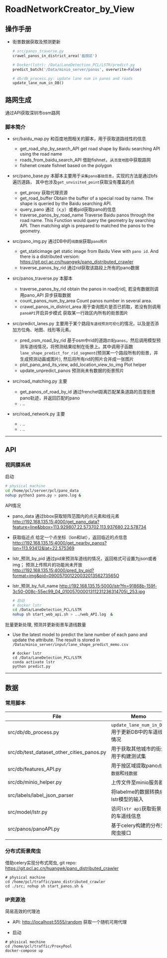 # RoadNetworkCreator_by_View

## 操作手册

- 街景数据获取及预测更新

  ``` python
  # src/panos_traverse.py
  crawel_panos_in_district_area('盐田区')
  
  # Docker(lstr): /Data/LaneDetection_PCL/LSTR/predict.py
  predict_batch('/Data/minio_server/panos', overwrite=False)
  
  # db/db_process.py: update lane num in panos and roads
  update_lane_num_in_DB()
  ```

## 路网生成

通过API获取深圳市osm路网

### 脚本简介

- src/baidu_map.py
  和百度地图相关的脚本，用于获取道路线性的信息

  - get_road_shp_by_search_API
    get road shape by Baidu searching API using the road name
  - roads_from_baidu_search_API
    借助fishnet，从`百度地图`中获取路网
  - fishenet
    create fishnet based on the polygon

- src/pano_base.py
  本脚本主要用于`采集pano基础信息`，实现的方法是通过bfs遍历道路，
  其中也涉及`get_unvisited_point`获取没有覆盖的点

  - get_proxy
    获取代理资源
  - get_road_buffer
    Obtain the buffer of a special road by name. The shape is queried by the Baidu searching API.
  - query_pano
    通过（x,y）或者pid获取pano的信息
  - traverse_panos_by_road_name
    Traverse Baidu panos through the road name. This Function would query the geometry by searching API. Then matching algh is prepared to matched the panos
    to the geometry.

- src/pano_img.py
  通过DB中的`线数据`获取`pano照片`

  - get_staticimage
    get static image from Baidu View with `pano id`. And there is a distributed version: <https://git.pcl.ac.cn/huangwk/pano_distributed_crawler>
  - traverse_panos_by_rid
    通过rid获取该路段上所有的pano数据

- src/panos_traverse.py
  本脚本

  - traverse_panos_by_rid
    obtain the panos in road[rid], 若没有数据则调用pano_API 异步获取数据
  - count_panos_num_by_area
    Count panos number in several area.
  - crawel_panos_in_district_area
    用于查询图片是否已抓取，若没有则调用`panoAPI`开启异步模式
    获取某一行政区内所有的街景图片

- src/predict_lanes.py
  主要用于某个路段`车道线预测可视化`的情况，以及是否添加方位角、地图、线形等元素。

  - pred_osm_road_by_rid
    基于osm中rid的道路`匹配panos`，然后调用模型预测车道线情况，将预测结果绘制在街景上。其中调用子函数`lane_shape_predict_for_rid_segment`(预测某一个路段所有的街景，并生成预测动画或图片), 然后将所有rid的照片合并成一张图片
  - plot_pano_and_its_view, add_location_view_to_img
    Plot helper
  - update_unpredict_panos
    预测尚未有数据的街景照片

- src/road_matching.py
  主要
  - get_panos_of_road_by_id
    通过frenchet距离匹配某条道路的百度街景pano轨迹，并返回匹配的pano
  - .
    ..

- src/road_network.py
  主要
  - .
    ..
  - .
    ..

<!-- 
* src/.py
  本脚本

  * .
    ..
  * .
    ..
  * .
    ..
  * .
    .. 
-->

----

## API

### 视网膜系统

启动

``` bash
# physical machine
cd /home/pcl/server/pcl/pano_data
nohup python3 pano.py > pano.log &
```

API情况

- pano_data
通过bbox获取矩阵范围内的点元素和线元素
<http://192.168.135.15:4000/get_pano_data?feature=line&bbox=113.929807,22.573702,113.937680,22.578734>

- 获取临近点
给定一个点坐标（lon和lat），返回临近的点信息
<http://192.168.135.15:4000/get_nearby_panos?lon=113.93412&lat=22.575369>

- lstr_预测_by_pid
通过pid来预测车道线的情况，返回格式可设置为json或者img；
预测上传照片的功能尚未开放
<http://192.168.135.15:4000/pred_by_pid?format=img&pid=09005700122003201356273565O>

- lstr_预测_by_full_name
<http://192.168.135.15:5000/lstr?fn=91868b-159f-3c50-008c-55ec99_04_01005700001311231236314705I_253.jpg>

  ``` bash
  # 启动
  # docker lstr
  cd /Data/LaneDetection_PCL/LSTR
  nohup sh start_web_api.sh > ../web_API.log  &
  ```

批量更新处理, 预测并更新街景车道线数量

- Use the latest model to predict the lane number of each pano and update the attribute. The result is stored in `/Data/minio_server/input/lane_shape_predict_memo.csv`

  ```
  # docker lstr 
  cd /Data/LaneDetection_PCL/LSTR
  conda activate lstr
  python predict.py
  ```

----

## 数据

### 常用脚本

|File|Memo|
|--|--|
| src/db/db_process.py| `update_lane_num_in_DB`: 用于更新DB中的车道线情况 |
| src/db/test_dataset_other_cities_panos.py | 用于获取其他城市的街景用于构建测试集 |
| src/db/features_API.py | 用于按区域提取pano`点数据`和`线数据` |
| src/db/minio_helper.py | 上传文件至minio服务器 |
| src/labels/label_json_parser | 将labelme的数据转换成lstr模型的输入 |
| src/model/lstr.py | 访问`lstr api`获取街景的车道线信息 |
| src/panos/panoAPI.py | 基于celery构建的分布式爬虫接口 |
|  |  |

### 分布式街景爬虫

借助celery实现分布式爬虫, git repo: <https://git.pcl.ac.cn/huangwk/pano_distributed_crawler>

```
# physical machine
cd /home/pcl/traffic/pano_distributed_crawler
cd ./src; nohup sh start_panos.sh &
```

### IP资源池

简易高效的代理池

- API:
<http://localhost:5555/random> 获取一个随机可用代理

- 启动

```
# phisical mechine 
cd /home/pcl/traffic/ProxyPool
docker-compose up
```

